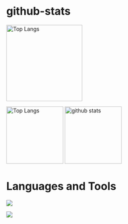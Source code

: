 # github-stats
 <img alt="Top Langs" height="200px" src="http://github-profile-summary-cards.vercel.app/api/cards/profile-details?username=tomitahisaki&theme=default" />
<p align="left"> 
  <img alt="Top Langs" height="150px" src="https://github-readme-stats.vercel.app/api/top-langs/?username=tomitahisaki&layout=compact&show_icons=true&theme=onedark" />
  <img alt="github stats" height="150px" src="https://github-profile-trophy.vercel.app/?username=tomitahisaki&theme=onedark" />
</p>

 # Languages and Tools
  <p align="left">
  <a href="https://skillicons.dev">
    <img src="https://skillicons.dev/icons?i=html,css,jquery,js,ts,react,next,vite,ruby,php,rails,git,github,docker,heroku,aws,linux" />
  </a>
</p>
  <p align="left">
  <a href="https://skillicons.dev">
    <img src="https://skillicons.dev/icons?i=vscode,tailwind,codepen,discord,figma,postman,raspberrypi" />
  </a>
</p>
